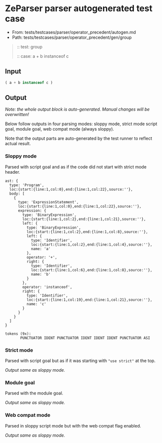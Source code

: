 # ZeParser parser autogenerated test case

- From: tests/testcases/parser/operator_precedent/autogen.md
- Path: tests/testcases/parser/operator_precedent/gen/group

> :: test: group
>
> :: case: a + b instanceof c

## Input


`````js
( a + b instanceof c )
`````

## Output

_Note: the whole output block is auto-generated. Manual changes will be overwritten!_

Below follow outputs in four parsing modes: sloppy mode, strict mode script goal, module goal, web compat mode (always sloppy).

Note that the output parts are auto-generated by the test runner to reflect actual result.

### Sloppy mode

Parsed with script goal and as if the code did not start with strict mode header.

`````
ast: {
  type: 'Program',
  loc:{start:{line:1,col:0},end:{line:1,col:22},source:''},
  body: [
    {
      type: 'ExpressionStatement',
      loc:{start:{line:1,col:0},end:{line:1,col:22},source:''},
      expression: {
        type: 'BinaryExpression',
        loc:{start:{line:1,col:2},end:{line:1,col:21},source:''},
        left: {
          type: 'BinaryExpression',
          loc:{start:{line:1,col:2},end:{line:1,col:8},source:''},
          left: {
            type: 'Identifier',
            loc:{start:{line:1,col:2},end:{line:1,col:4},source:''},
            name: 'a'
          },
          operator: '+',
          right: {
            type: 'Identifier',
            loc:{start:{line:1,col:6},end:{line:1,col:8},source:''},
            name: 'b'
          }
        },
        operator: 'instanceof',
        right: {
          type: 'Identifier',
          loc:{start:{line:1,col:19},end:{line:1,col:21},source:''},
          name: 'c'
        }
      }
    }
  ]
}

tokens (9x):
       PUNCTUATOR IDENT PUNCTUATOR IDENT IDENT IDENT PUNCTUATOR ASI
`````

### Strict mode

Parsed with script goal but as if it was starting with `"use strict"` at the top.

_Output same as sloppy mode._

### Module goal

Parsed with the module goal.

_Output same as sloppy mode._

### Web compat mode

Parsed in sloppy script mode but with the web compat flag enabled.

_Output same as sloppy mode._
